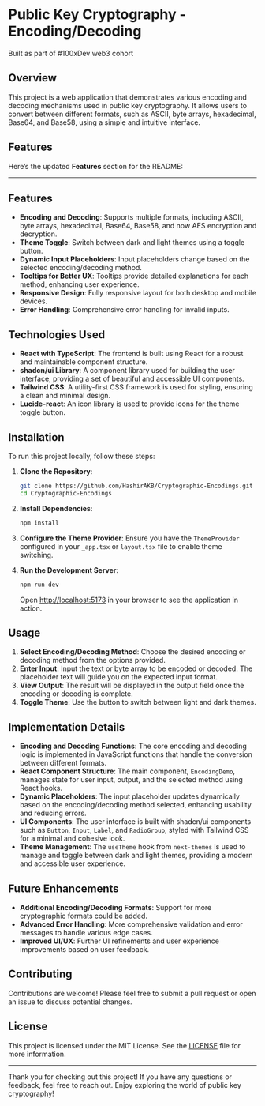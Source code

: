 # Public Key Cryptography - Encoding/Decoding

Built as part of #100xDev web3 cohort

## Overview

This project is a web application that demonstrates various encoding and decoding mechanisms used in public key cryptography. It allows users to convert between different formats, such as ASCII, byte arrays, hexadecimal, Base64, and Base58, using a simple and intuitive interface.

## Features

Here’s the updated **Features** section for the README:

---

## Features

- **Encoding and Decoding**: Supports multiple formats, including ASCII, byte arrays, hexadecimal, Base64, Base58, and now AES encryption and decryption.
- **Theme Toggle**: Switch between dark and light themes using a toggle button.
- **Dynamic Input Placeholders**: Input placeholders change based on the selected encoding/decoding method.
- **Tooltips for Better UX**: Tooltips provide detailed explanations for each method, enhancing user experience.
- **Responsive Design**: Fully responsive layout for both desktop and mobile devices.
- **Error Handling**: Comprehensive error handling for invalid inputs.


## Technologies Used

- **React with TypeScript**: The frontend is built using React for a robust and maintainable component structure.
- **shadcn/ui Library**: A component library used for building the user interface, providing a set of beautiful and accessible UI components.
- **Tailwind CSS**: A utility-first CSS framework is used for styling, ensuring a clean and minimal design.
- **Lucide-react**: An icon library is used to provide icons for the theme toggle button.

## Installation

To run this project locally, follow these steps:

1. **Clone the Repository**:
   ```bash
   git clone https://github.com/HashirAKB/Cryptographic-Encodings.git
   cd Cryptographic-Encodings
   ```

2. **Install Dependencies**:
   ```bash
   npm install
   ```

3. **Configure the Theme Provider**:
   Ensure you have the `ThemeProvider` configured in your `_app.tsx` or `layout.tsx` file to enable theme switching.

4. **Run the Development Server**:
   ```bash
   npm run dev
   ```
   Open [http://localhost:5173](http://localhost:5173) in your browser to see the application in action.

## Usage

1. **Select Encoding/Decoding Method**: Choose the desired encoding or decoding method from the options provided.
2. **Enter Input**: Input the text or byte array to be encoded or decoded. The placeholder text will guide you on the expected input format.
3. **View Output**: The result will be displayed in the output field once the encoding or decoding is complete.
4. **Toggle Theme**: Use the button to switch between light and dark themes.

## Implementation Details

- **Encoding and Decoding Functions**: The core encoding and decoding logic is implemented in JavaScript functions that handle the conversion between different formats.
- **React Component Structure**: The main component, `EncodingDemo`, manages state for user input, output, and the selected method using React hooks.
- **Dynamic Placeholders**: The input placeholder updates dynamically based on the encoding/decoding method selected, enhancing usability and reducing errors.
- **UI Components**: The user interface is built with shadcn/ui components such as `Button`, `Input`, `Label`, and `RadioGroup`, styled with Tailwind CSS for a minimal and cohesive look.
- **Theme Management**: The `useTheme` hook from `next-themes` is used to manage and toggle between dark and light themes, providing a modern and accessible user experience.

## Future Enhancements

- **Additional Encoding/Decoding Formats**: Support for more cryptographic formats could be added.
- **Advanced Error Handling**: More comprehensive validation and error messages to handle various edge cases.
- **Improved UI/UX**: Further UI refinements and user experience improvements based on user feedback.

## Contributing

Contributions are welcome! Please feel free to submit a pull request or open an issue to discuss potential changes.

## License

This project is licensed under the MIT License. See the [LICENSE](LICENSE) file for more information.

---

Thank you for checking out this project! If you have any questions or feedback, feel free to reach out. Enjoy exploring the world of public key cryptography!